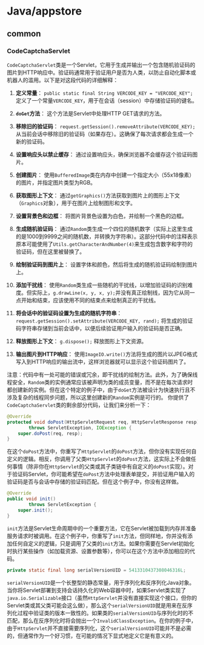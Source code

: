 # Java/appstore #
## common ##
### CodeCaptchaServlet ###
`CodeCaptchaServlet`类是一个Servlet，它用于生成并输出一个包含随机验证码的图片到HTTP响应中。验证码通常用于验证用户是否为人类，以防止自动化脚本或机器人的滥用。以下是对这段代码的详细解释：

1. **定义常量**：
   `public static final String VERCODE_KEY = "VERCODE_KEY";`
   定义了一个常量`VERCODE_KEY`，用于在会话（session）中存储验证码的键名。

2. **`doGet`方法**：
   这个方法是Servlet中处理HTTP GET请求的方法。

3. **移除旧的验证码**：
   `request.getSession().removeAttribute(VERCODE_KEY);`
   从当前会话中移除旧的验证码（如果存在）。这确保了每次请求都会生成一个新的验证码。

4. **设置响应头以禁止缓存**：
   通过设置响应头，确保浏览器不会缓存这个验证码图片。

5. **创建图片**：
   使用`BufferedImage`类在内存中创建一个指定大小（55x18像素）的图片，并指定图片类型为RGB。

6. **获取图形上下文**：
   通过`getGraphics()`方法获取到图片上的图形上下文（`Graphics`对象），用于在图片上绘制图形和文字。

7. **设置背景色和边框**：
   将图片背景色设置为白色，并绘制一个黑色的边框。

8. **生成随机验证码**：
   通过`Random`类生成一个四位的随机数字（实际上这里生成的是1000到9999之间的随机数，并转换为字符串）。这部分代码中的注释表示原本可能使用了`Utils.getCharacterAndNumber(4)`来生成包含数字和字符的验证码，但在这里被替换了。

9. **绘制验证码到图片上**：
   设置字体和颜色，然后将生成的随机验证码绘制到图片上。

10. **添加干扰线**：
    使用`Random`类生成一些随机的干扰线，以增加验证码的识别难度。但实际上，`g.drawLine(x, y, x, y);`并没有真正绘制线，因为它从同一点开始和结束，应该使用不同的结束点来绘制真正的干扰线。

11. **将会话中的验证码设置为生成的随机字符串**：
    `request.getSession().setAttribute(VERCODE_KEY, rand);`
    将生成的验证码字符串存储到当前会话中，以便后续验证用户输入的验证码是否正确。

12. **释放图形上下文**：
    `g.dispose();`
    释放图形上下文资源。

13. **输出图片到HTTP响应**：
    使用`ImageIO.write()`方法将生成的图片以JPEG格式写入到HTTP响应的输出流中，这样浏览器就可以显示这个验证码图片了。

注意：代码中有一处可能的错误或冗余，即干扰线的绘制方法。此外，为了确保线程安全，`Random`类的实例通常应该被声明为类的成员变量，而不是在每次请求时都创建新的实例。但在这个特定的例子中，由于`doGet`方法被设计为快速执行且不涉及复杂的线程同步问题，所以这里创建新的`Random`实例是可行的。
你提供了`CodeCaptchaServlet`类的剩余部分代码，让我们来分析一下：

```java
@Override
protected void doPost(HttpServletRequest req, HttpServletResponse resp)
        throws ServletException, IOException {
    super.doPost(req, resp);
}
```

在这个`doPost`方法中，你重写了`HttpServlet`的`doPost`方法，但你没有实现任何自定义的逻辑。相反，你调用了父类`HttpServlet`的`doPost`方法，这实际上不会做任何事情（除非你在`HttpServlet`的父类或其子类链中有自定义的`doPost`实现）。对于验证码Servlet，你可能希望在`doPost`方法中处理表单提交，并验证用户输入的验证码是否与会话中存储的验证码匹配。但在这个例子中，你没有这样做。

```java
@Override
public void init()
        throws ServletException {
    super.init();
}
```

`init`方法是Servlet生命周期中的一个重要方法，它在Servlet被加载到内存并准备服务请求时被调用。在这个例子中，你重写了`init`方法，但同样地，你并没有添加任何自定义的逻辑，只是调用了父类的`init`方法。如果你需要在Servlet初始化时执行某些操作（如加载资源、设置参数等），你可以在这个方法中添加相应的代码。

```java
private static final long serialVersionUID = 5413310437308046316L;
```

`serialVersionUID`是一个长整型的静态常量，用于序列化和反序列化Java对象。当你将Servlet部署到支持会话持久化的Web容器中时，如果Servlet类实现了`java.io.Serializable`接口（虽然`HttpServlet`并没有直接实现这个接口，但你的Servlet类或其父类可能会这么做），那么这个`serialVersionUID`就是用来在反序列化过程中验证类的版本一致性的。如果类的`serialVersionUID`与序列化时的不匹配，那么在反序列化时将会抛出一个`InvalidClassException`。在你的例子中，由于`HttpServlet`并不直接需要序列化，这个`serialVersionUID`可能并不是必需的，但通常作为一个好习惯，在可能的情况下显式地定义它是有意义的。